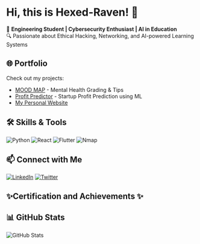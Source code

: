 # Hi, this is Hexed-Raven! 👋

🚀 **Engineering Student | Cybersecurity Enthusiast | AI in Education**  
🔍 Passionate about Ethical Hacking, Networking, and AI-powered Learning Systems  

## 🌐 Portfolio
Check out my projects:
- [MOOD MAP](https://github.com/yourusername/mood-map) - Mental Health Grading & Tips
- [Profit Predictor](https://github.com/yourusername/profit-predictor) - Startup Profit Prediction using ML  
- [My Personal Website](https://yourwebsite.com)

## 🛠️ Skills & Tools
![Python](https://img.shields.io/badge/-Python-blue?style=flat&logo=python)
![React](https://img.shields.io/badge/-React-blue?style=flat&logo=react)
![Flutter](https://img.shields.io/badge/-Flutter-blue?style=flat&logo=flutter)
![Nmap](https://img.shields.io/badge/-Nmap-blue?style=flat&logo=nmap)

## 📫 Connect with Me
[![LinkedIn](https://img.shields.io/badge/-LinkedIn-blue?style=flat&logo=linkedin)](https://linkedin.com/in/yourprofile)
[![Twitter](https://img.shields.io/badge/-Twitter-blue?style=flat&logo=twitter)](https://twitter.com/yourprofile)

##  ✨Certification and Achievements ✨


## 📊 GitHub Stats
![GitHub Stats](https://github-readme-stats.vercel.app/api?username=yourusername&show_icons=true&theme=radical)

